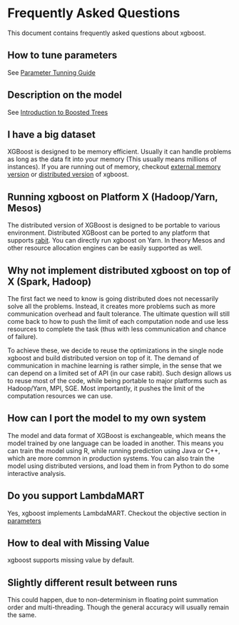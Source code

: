 Frequently Asked Questions
========================
This document contains frequently asked questions about xgboost.

How to tune parameters
----------------------
See [Parameter Tunning Guide](param_tuning.md)

Description on the model
------------------------
See [Introduction to Boosted Trees](model.md)


I have a big dataset
--------------------
XGBoost is designed to be memory efficient. Usually it can handle problems as long as the data fit into your memory
(This usually means millions of instances).
If you are running out of memory, checkout [external memory version](external_memory.md) or
[distributed version](https://github.com/dmlc/wormhole/tree/master/learn/xgboost) of xgboost.


Running xgboost on Platform X (Hadoop/Yarn, Mesos)
--------------------------------------------------
The distributed version of XGBoost is designed to be portable to various environment.
Distributed XGBoost can be ported to any platform that supports [rabit](https://github.com/dmlc/rabit).
You can directly run xgboost on Yarn. In theory Mesos and other resource allocation engines can be easily supported as well.


Why not implement distributed xgboost on top of X (Spark, Hadoop)
-----------------------------------------------------------------
The first fact we need to know is going distributed does not necessarily solve all the problems.
Instead, it creates more problems such as more communication overhead and fault tolerance.
The ultimate question will still come back to how to push the limit of each computation node
and use less resources to complete the task (thus with less communication and chance of failure).

To achieve these, we decide to reuse the optimizations in the single node xgboost and build distributed version on top of it.
The demand of communication in machine learning is rather simple, in the sense that we can depend on a limited set of API (in our case rabit).
Such design allows us to reuse most of the code, while being portable to major platforms such as Hadoop/Yarn, MPI, SGE.
Most importantly, it pushes the limit of the computation resources we can use.


How can I port the model to my own system
-----------------------------------------
The model and data format of XGBoost is exchangeable,
which means the model trained by one language can be loaded in another.
This means you can train the model using R, while running prediction using
Java or C++, which are more common in production systems.
You can also train the model using distributed versions,
and load them in from Python to do some interactive analysis.


Do you support LambdaMART
-------------------------
Yes, xgboost implements LambdaMART. Checkout the objective section in [parameters](parameter.md)


How to deal with Missing Value
------------------------------
xgboost supports missing value by default.


Slightly different result between runs
--------------------------------------
This could happen, due to non-determinism in floating point summation order and multi-threading.
Though the general accuracy will usually remain the same.
